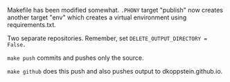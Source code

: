 Makefile has been modified somewhat. `.PHONY` target "publish" now creates another target "env" which creates a virtual environment using requirements.txt.

Two separate repositories. Remember, set `DELETE_OUTPUT_DIRECTORY = False.` 

`make push` commits and pushes only the source.

`make github` does this push and also pushes output to dkoppstein.github.io.
